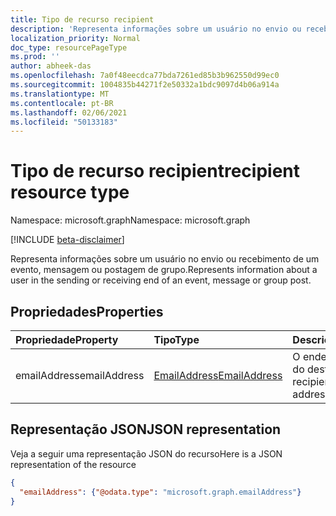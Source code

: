 ```yaml
---
title: Tipo de recurso recipient
description: 'Representa informações sobre um usuário no envio ou recebimento de um evento, mensagem ou postagem de grupo. '
localization_priority: Normal
doc_type: resourcePageType
ms.prod: ''
author: abheek-das
ms.openlocfilehash: 7a0f48eecdca77bda7261ed85b3b962550d99ec0
ms.sourcegitcommit: 1004835b44271f2e50332a1bdc9097d4b06a914a
ms.translationtype: MT
ms.contentlocale: pt-BR
ms.lasthandoff: 02/06/2021
ms.locfileid: "50133183"
---
```

# <a name="recipient-resource-type"></a><span data-ttu-id="9e153-103">Tipo de recurso recipient</span><span class="sxs-lookup"><span data-stu-id="9e153-103">recipient resource type</span></span>

<span data-ttu-id="9e153-104">Namespace: microsoft.graph</span><span class="sxs-lookup"><span data-stu-id="9e153-104">Namespace: microsoft.graph</span></span>

[!INCLUDE [beta-disclaimer](../../includes/beta-disclaimer.md)]

<span data-ttu-id="9e153-105">Representa informações sobre um usuário no envio ou recebimento de um evento, mensagem ou postagem de grupo.</span><span class="sxs-lookup"><span data-stu-id="9e153-105">Represents information about a user in the sending or receiving end of an event, message or group post.</span></span>

## <a name="properties"></a><span data-ttu-id="9e153-106">Propriedades</span><span class="sxs-lookup"><span data-stu-id="9e153-106">Properties</span></span>
| <span data-ttu-id="9e153-107">Propriedade</span><span class="sxs-lookup"><span data-stu-id="9e153-107">Property</span></span>     | <span data-ttu-id="9e153-108">Tipo</span><span class="sxs-lookup"><span data-stu-id="9e153-108">Type</span></span>   |<span data-ttu-id="9e153-109">Descrição</span><span class="sxs-lookup"><span data-stu-id="9e153-109">Description</span></span>|
|:---------------|:--------|:----------|
|<span data-ttu-id="9e153-110">emailAddress</span><span class="sxs-lookup"><span data-stu-id="9e153-110">emailAddress</span></span>|[<span data-ttu-id="9e153-111">EmailAddress</span><span class="sxs-lookup"><span data-stu-id="9e153-111">EmailAddress</span></span>](emailaddress.md)|<span data-ttu-id="9e153-112">O endereço de email do destinatário.</span><span class="sxs-lookup"><span data-stu-id="9e153-112">The recipient's email address.</span></span>|

## <a name="json-representation"></a><span data-ttu-id="9e153-113">Representação JSON</span><span class="sxs-lookup"><span data-stu-id="9e153-113">JSON representation</span></span>

<span data-ttu-id="9e153-114">Veja a seguir uma representação JSON do recurso</span><span class="sxs-lookup"><span data-stu-id="9e153-114">Here is a JSON representation of the resource</span></span>

<!-- {
  "blockType": "resource",
  "optionalProperties": [

  ],
  "@odata.type": "microsoft.graph.recipient"
}-->

```json
{
  "emailAddress": {"@odata.type": "microsoft.graph.emailAddress"}
}

```

<!-- uuid: 8fcb5dbc-d5aa-4681-8e31-b001d5168d79
2015-10-25 14:57:30 UTC -->
<!--
{
  "type": "#page.annotation",
  "description": "recipient resource",
  "keywords": "",
  "section": "documentation",
  "tocPath": "",
  "suppressions": []
}
-->


